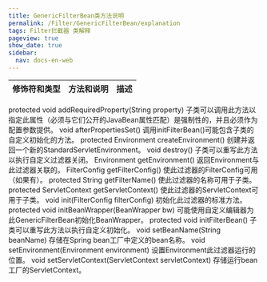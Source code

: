 ```yaml
---
title: GenericFilterBean类方法说明
permalink: /Filter/GenericFilterBean/explanation
tags: Filter拦截器 类解释
pageview: true
show_date: true
sidebar:
  nav: docs-en-web
---
```


| 修饰符和类型|	方法和说明|描述|
| :-----| :---- | :---- |
protected void	addRequiredProperty(String property)
子类可以调用此方法以指定此属性（必须与它们公开的JavaBean属性匹配）是强制性的，并且必须作为配置参数提供。
void	afterPropertiesSet()
调用initFilterBean()可能包含子类的自定义初始化的方法。
protected Environment	createEnvironment()
创建并返回一个新的StandardServletEnvironment。
void	destroy()
子类可以重写此方法以执行自定义过滤器关闭。
Environment	getEnvironment()
返回Environment与此过滤器关联的。
FilterConfig	getFilterConfig()
使此过滤器的FilterConfig可用（如果有）。
protected String	getFilterName()
使此过滤器的名称可用于子类。
protected ServletContext	getServletContext()
使此过滤器的ServletContext可用于子类。
void	init(FilterConfig filterConfig)
初始化此过滤器的标准方法。
protected void	initBeanWrapper(BeanWrapper bw)
可能使用自定义编辑器为此GenericFilterBean初始化BeanWrapper。
protected void	initFilterBean()
子类可以重写此方法以执行自定义初始化。
void	setBeanName(String beanName)
存储在Spring bean工厂中定义的bean名称。
void	setEnvironment(Environment environment)
设置Environment此过滤器运行的位置。
void	setServletContext(ServletContext servletContext)
存储运行bean工厂的ServletContext。
